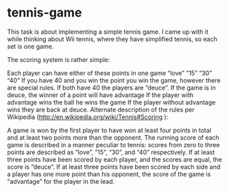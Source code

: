 # tennis-game

This task is about implementing a simple tennis game. I came up with it while thinking about Wii tennis, where they have simplified tennis, so each set is one game.

The scoring system is rather simple:

Each player can have either of these points in one game “love” “15” “30” “40”
If you have 40 and you win the point you win the game, however there are special rules.
If both have 40 the players are “deuce”.
If the game is in deuce, the winner of a point will have advantage
If the player with advantage wins the ball he wins the game
If the player without advantage wins they are back at deuce.
Alternate description of the rules per Wikipedia (http://en.wikipedia.org/wiki/Tennis#Scoring ):

A game is won by the first player to have won at least four points in total and at least two points more than the opponent.
The running score of each game is described in a manner peculiar to tennis: scores from zero to three points are described as “love”, “15”, “30”, and “40” respectively.
If at least three points have been scored by each player, and the scores are equal, the score is “deuce”.
If at least three points have been scored by each side and a player has one more point than his opponent, the score of the game is “advantage” for the player in the lead.